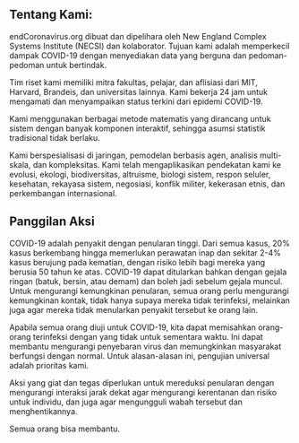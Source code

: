 ## Tentang Kami:

endCoronavirus.org dibuat dan dipelihara oleh New England Complex Systems Institute (NECSI) dan kolaborator. Tujuan kami adalah memperkecil dampak COVID-19 dengan menyediakan data yang berguna dan pedoman-pedoman untuk bertindak.

Tim riset kami memiliki mitra fakultas, pelajar, dan aflisiasi dari MIT, Harvard, Brandeis, dan universitas lainnya. Kami bekerja 24 jam untuk mengamati dan menyampaikan status terkini dari epidemi COVID-19.

Kami menggunakan berbagai metode matematis yang dirancang untuk sistem dengan banyak komponen interaktif, sehingga asumsi statistik tradisional tidak berlaku.

Kami berspesialisasi di jaringan, pemodelan berbasis agen, analisis multi-skala, dan kompleksitas. Kami telah mengaplikasikan pendekatan kami ke evolusi, ekologi, biodiversitas, altruisme, biologi sistem, respon seluler, kesehatan, rekayasa sistem, negosiasi, konflik militer, kekerasan etnis, dan perkembangan internasional.

## Panggilan Aksi

COVID-19 adalah penyakit dengan penularan tinggi. Dari semua kasus, 20% kasus berkembang hingga memerlukan perawatan inap dan sekitar 2-4% kasus berujung pada kematian, dengan risiko lebih bagi mereka yang berusia 50 tahun ke atas. COVID-19 dapat ditularkan bahkan dengan gejala ringan (batuk, bersin, atau demam) dan boleh jadi sebelum gejala muncul. Untuk mengurangi kemungkinan penularan, semua orang perlu mengurangi kemungkinan kontak, tidak hanya supaya mereka tidak terinfeksi, melainkan juga agar mereka tidak menularkan penyakit tersebut ke orang lain.

Apabila semua orang diuji untuk COVID-19, kita dapat memisahkan orang-orang terinfeksi dengan yang tidak untuk sementara waktu. Ini dapat membantu mengurangi penyebaran virus dan memungkinkan masyarakat berfungsi dengan normal. Untuk alasan-alasan ini, pengujian universal adalah prioritas kami.

Aksi yang giat dan tegas diperlukan untuk mereduksi penularan dengan mengurangi interaksi jarak dekat agar mengurangi kerentanan dan risiko untuk individu, dan juga agar mengungguli wabah tersebut dan menghentikannya.

Semua orang bisa membantu.
